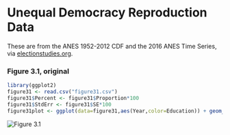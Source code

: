 # Unequal Democracy Reproduction Data

These are from the ANES 1952-2012 CDF and the 2016 ANES Time Series, via [electionstudies.org](http://electionstudies.org).

### Figure 3.1, original

```r
library(ggplot2)
figure31 <- read.csv("figure31.csv")
figure31$Percent <- figure31$Proportion*100
figure31$StdErr <- figure31$SE*100
figure31plot <- ggplot(data=figure31,aes(Year,color=Education)) + geom_pointrange(aes(y=Percent,ymin=Percent-1.96*StdErr,ymax=Percent+1.96*StdErr),alpha=.5) + geom_line(aes(y=Percent),lwd=2,alpha=.5)  + ylim(c(0,100)) + ylab("Democratic share of two-party vote (%)") + ggtitle("Bartels Figure 3.1: White Presidential Vote by Education Level, (1952-2016 ANES)")  + theme_minimal()+ theme(legend.pos=c(.8,.8))
```

![Figure 3.1](https://github.com/smidtc/unequaldemocracy/figure31.png)


